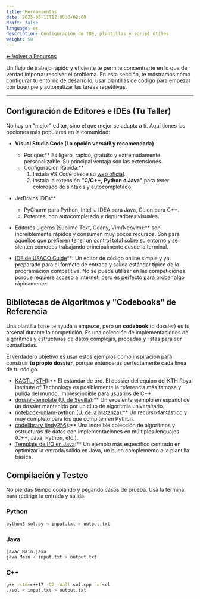 ```yaml
---
title: Herramientas
date: 2025-08-11T12:00:0+02:00
draft: false
language: es
description: Configuración de IDE, plantillas y script útiles
weight: 50
---
```


[⬅ Volver a Recursos](../)

Un flujo de trabajo rápido y eficiente te permite concentrarte en lo que de verdad importa: resolver el problema. En esta sección, te mostramos cómo configurar tu entorno de desarrollo, usar plantillas de código para empezar con buen pie y automatizar las tareas repetitivas.

---


## Configuración de Editores e IDEs (Tu Taller)

No hay un "mejor" editor, sino el que mejor se adapta a ti. Aquí tienes las opciones más populares en la comunidad:

- **Visual Studio Code (La opción versátil y recomendada)**
  - Por qué:** Es ligero, rápido, gratuito y extremadamente personalizable. Su principal ventaja son las extensiones.
  - Configuración Rápida:**
    1. Instala VS Code desde su [web oficial](https://code.visualstudio.com/).
    2. Instala la extensión **"C/C++, Python o Java"** para tener coloreado de sintaxis y autocompletado.

- JetBrains IDEs**
  - PyCharm para Python, IntelliJ IDEA para Java, CLion para C++.
  - Potentes, con autocompletado y depuradores visuales.

- Editores Ligeros (Sublime Text, Geany, Vim/Neovim):** son increíblemente rápidos y consumen muy pocos recursos. Son para aquellos que prefieren tener un control total sobre su entorno y se sienten cómodos trabajando principalmente desde la terminal.

- [IDE de USACO Guide](https://ide.usaco.guide/)**: Un editor de código online simple y ya preparado para el formato de entrada y salida estándar típico de la programación competitiva. No se puede utilizar en las competiciones porque requiere acceso a internet, pero es perfecto para probar algo rápidamente.


## Bibliotecas de Algoritmos y "Codebooks" de Referencia

Una plantilla base te ayuda a empezar, pero un **codebook** (o dossier) es tu arsenal durante la competición. Es una colección de implementaciones de algoritmos y estructuras de datos complejas, probadas y listas para ser consultadas.

El verdadero objetivo es usar estos ejemplos como inspiración para construir **tu propio dossier**, porque entenderás perfectamente cada línea de tu código.

- [KACTL (KTH)](https://github.com/kth-competitive-programming/kactl/blob/main/kactl.pdf):** El estándar de oro. El dossier del equipo del KTH Royal Institute of Technology es posiblemente la referencia más famosa y pulida del mundo. Imprescindible para usuarios de C++.
- [dossier-template (U. de Sevilla)](https://github.com/algoritmiaUS/dossier-template):** Un excelente ejemplo en español de un dossier mantenido por un club de algoritmia universitario.
- [notebook-unlam-python (U. de la Matanza)](https://github.com/LautaroLasorsa/notebook-unlam-python/blob/main/notebook/notebook.pdf):** Un recurso fantástico y muy completo para los que compiten en Python.
- [codelibrary (indy256)](https://github.com/indy256/codelibrary):** Una increíble colección de algoritmos y estructuras de datos con implementaciones en múltiples lenguajes (C++, Java, Python, etc.).
- [Template de I/O en Java](https://github.com/jeffrey-xiao/competitive-programming/blob/master/src/codebook/Template.java):** Un ejemplo más específico centrado en optimizar la entrada/salida en Java, un buen complemento a la plantilla básica.


## Compilación y Testeo

No pierdas tiempo copiando y pegando casos de prueba. Usa la terminal para redirigir la entrada y salida.


### Python

```bash
python3 sol.py < input.txt > output.txt
```


### Java

```bash
javac Main.java
java Main < input.txt > output.txt
```


### C++

```bash
g++ -std=c++17 -O2 -Wall sol.cpp -o sol
./sol < input.txt > output.txt
```
